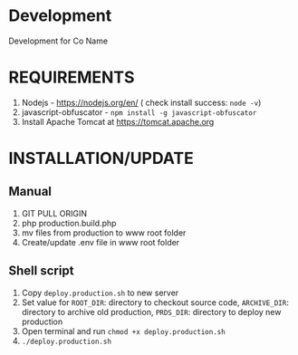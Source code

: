 # Development
Development for Co Name

# REQUIREMENTS
1. Nodejs - https://nodejs.org/en/ ( check install success: `node -v`)
2. javascript-obfuscator - `npm install -g javascript-obfuscator`
3. Install Apache Tomcat at https://tomcat.apache.org

# INSTALLATION/UPDATE
## Manual
1. GIT PULL ORIGIN <BRANCH>
2. php production.build.php
3. mv files from production to www root folder
4. Create/update .env file in www root folder 

## Shell script
1. Copy `deploy.production.sh` to new server
2. Set value for `ROOT_DIR`: directory to checkout source code, `ARCHIVE_DIR`: directory to archive old production, `PRDS_DIR`: directory to deploy new production 
3. Open terminal and run `chmod +x deploy.production.sh`
4. `./deploy.production.sh`


